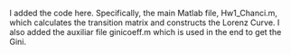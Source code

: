 I added the code here. 
Specifically, the main Matlab file, Hw1_Chanci.m, which calculates the transition matrix and constructs the Lorenz Curve. I also added the auxiliar file ginicoeff.m which is used in the end to get the Gini.
